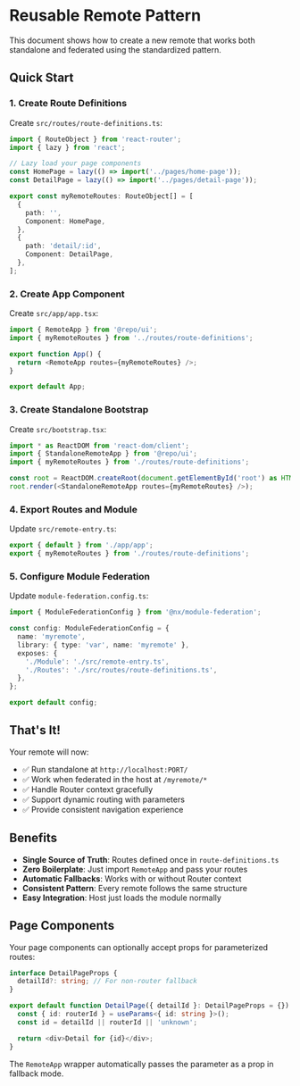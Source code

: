# Reusable Remote Pattern

This document shows how to create a new remote that works both standalone and federated using the standardized pattern.

## Quick Start

### 1. Create Route Definitions

Create `src/routes/route-definitions.ts`:

```typescript
import { RouteObject } from 'react-router';
import { lazy } from 'react';

// Lazy load your page components
const HomePage = lazy(() => import('../pages/home-page'));
const DetailPage = lazy(() => import('../pages/detail-page'));

export const myRemoteRoutes: RouteObject[] = [
  {
    path: '',
    Component: HomePage,
  },
  {
    path: 'detail/:id',
    Component: DetailPage,
  },
];
```

### 2. Create App Component

Create `src/app/app.tsx`:

```typescript
import { RemoteApp } from '@repo/ui';
import { myRemoteRoutes } from '../routes/route-definitions';

export function App() {
  return <RemoteApp routes={myRemoteRoutes} />;
}

export default App;
```

### 3. Create Standalone Bootstrap

Create `src/bootstrap.tsx`:

```typescript
import * as ReactDOM from 'react-dom/client';
import { StandaloneRemoteApp } from '@repo/ui';
import { myRemoteRoutes } from './routes/route-definitions';

const root = ReactDOM.createRoot(document.getElementById('root') as HTMLElement);
root.render(<StandaloneRemoteApp routes={myRemoteRoutes} />);
```

### 4. Export Routes and Module

Update `src/remote-entry.ts`:

```typescript
export { default } from './app/app';
export { myRemoteRoutes } from './routes/route-definitions';
```

### 5. Configure Module Federation

Update `module-federation.config.ts`:

```typescript
import { ModuleFederationConfig } from '@nx/module-federation';

const config: ModuleFederationConfig = {
  name: 'myremote',
  library: { type: 'var', name: 'myremote' },
  exposes: {
    './Module': './src/remote-entry.ts',
    './Routes': './src/routes/route-definitions.ts',
  },
};

export default config;
```

## That's It!

Your remote will now:

- ✅ Run standalone at `http://localhost:PORT/`
- ✅ Work when federated in the host at `/myremote/*`
- ✅ Handle Router context gracefully
- ✅ Support dynamic routing with parameters
- ✅ Provide consistent navigation experience

## Benefits

- **Single Source of Truth**: Routes defined once in `route-definitions.ts`
- **Zero Boilerplate**: Just import `RemoteApp` and pass your routes
- **Automatic Fallbacks**: Works with or without Router context
- **Consistent Pattern**: Every remote follows the same structure
- **Easy Integration**: Host just loads the module normally

## Page Components

Your page components can optionally accept props for parameterized routes:

```typescript
interface DetailPageProps {
  detailId?: string; // For non-router fallback
}

export default function DetailPage({ detailId }: DetailPageProps = {}) {
  const { id: routerId } = useParams<{ id: string }>();
  const id = detailId || routerId || 'unknown';

  return <div>Detail for {id}</div>;
}
```

The `RemoteApp` wrapper automatically passes the parameter as a prop in fallback mode.
